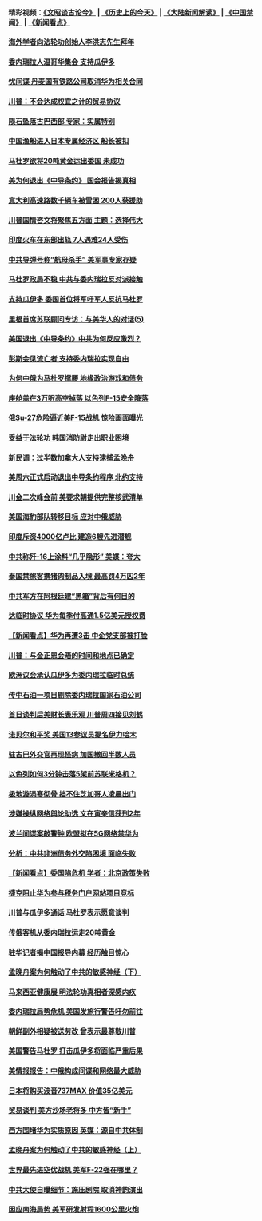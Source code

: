 #### 精彩视频：[《文昭谈古论今》](http://45.32.25.56/wenzhao) | [《历史上的今天》](http://45.32.25.56/today-in-history) | [《大陆新闻解读》](http://45.32.25.56/ntdtv-comedy) | [《中国禁闻》](http://45.32.25.56/ntdtv-news) | [《新闻看点》](http://45.32.25.56/news-insight) 

 #### [海外学者向法轮功创始人李洪志先生拜年](../pages/nsc418/n11022780.md?t=02040631) 

#### [委内瑞拉人温哥华集会 支持瓜伊多](../pages/nsc418/n11023048.md?t=02040631) 

#### [忧间谍 丹麦国有铁路公司取消华为相关合同](../pages/nsc418/n11022491.md?t=02040631) 

#### [川普：不会达成权宜之计的贸易协议](../pages/nsc418/n11022486.md?t=02040631) 

#### [陨石坠落古巴西部 专家：实属特别](../pages/nsc418/n11022388.md?t=02040631) 

#### [中国渔船进入日本专属经济区 船长被扣](../pages/nsc418/n11022404.md?t=02040631) 

#### [马杜罗欲将20吨黄金运出委国 未成功](../pages/nsc418/n11022367.md?t=02040631) 

#### [美为何退出《中导条约》 国会报告揭真相](../pages/nsc418/n11022256.md?t=02040631) 

#### [意大利高速路数千辆车被雪困 200人获援助](../pages/nsc418/n11022003.md?t=02040631) 

#### [川普国情咨文将聚焦五方面 主题：选择伟大](../pages/nsc418/n11021501.md?t=02040631) 

#### [印度火车在东部出轨 7人遇难24人受伤](../pages/nsc418/n11021809.md?t=02040631) 

#### [中共导弹号称“航母杀手” 美军事专家存疑](../pages/nsc418/n11021488.md?t=02040631) 

#### [马杜罗政局不稳 中共与委内瑞拉反对派接触](../pages/nsc418/n11020719.md?t=02040631) 

#### [支持瓜伊多 委国首位将军吁军人反抗马杜罗](../pages/nsc418/n11020776.md?t=02040631) 

#### [里根首席苏联顾问专访：与美华人的对话(5)](../pages/nsc418/n10968703.md?t=02040631) 

#### [美国退出《中导条约》中共为何反应激烈？](../pages/nsc418/n11020569.md?t=02040631) 

#### [彭斯会见流亡者 支持委内瑞拉实现自由](../pages/nsc418/n11020031.md?t=02040631) 

#### [为何中俄为马杜罗撑腰 地缘政治游戏和债务](../pages/nsc418/n11018692.md?t=02040631) 

#### [座舱盖在3万呎高空掉落 以色列F-15安全降落](../pages/nsc418/n11019864.md?t=02040631) 

#### [俄Su-27危险逼近美F-15战机 惊险画面曝光](../pages/nsc418/n11019743.md?t=02040631) 

#### [受益于法轮功 韩国消防尉走出职业困境](../pages/nsc418/n11017411.md?t=02040631) 

#### [新民调：过半数加拿大人支持逮捕孟晚舟](../pages/nsc418/n11018655.md?t=02040631) 

#### [美周六正式启动退出中导条约程序 北约支持](../pages/nsc418/n11018405.md?t=02040631) 

#### [川金二次峰会前 美要求朝提供完整核武清单](../pages/nsc418/n11017962.md?t=02040631) 

#### [美国海豹部队转移目标 应对中俄威胁](../pages/nsc418/n11017801.md?t=02040631) 

#### [印度斥资4000亿卢比 建造6艘先进潜舰](../pages/nsc418/n11017635.md?t=02040631) 

#### [中共称歼-16上涂料“几乎隐形” 美媒：夸大](../pages/nsc418/n11017535.md?t=02040631) 

#### [泰国禁旅客携猪肉制品入境 最高罚4万囚2年](../pages/nsc418/n11016939.md?t=02040631) 

#### [中共军方在阿根廷建“黑箱”背后有何目的](../pages/nsc418/n11016689.md?t=02040631) 

#### [达临时协议 华为每季付高通1.5亿美元授权费](../pages/nsc418/n11016503.md?t=02040631) 

#### [【新闻看点】华为再遭3击 中企党支部被打脸](../pages/nsc418/n11016110.md?t=02040631) 

#### [川普：与金正恩会晤的时间和地点已确定](../pages/nsc418/n11016340.md?t=02040631) 

#### [欧洲议会承认瓜伊多为委内瑞拉临时总统](../pages/nsc418/n11016267.md?t=02040631) 

#### [传中石油一项目剔除委内瑞拉国家石油公司](../pages/nsc418/n11015982.md?t=02040631) 

#### [首日谈判后美财长表乐观 川普周四接见刘鹤](../pages/nsc418/n11015436.md?t=02040631) 

#### [诺贝尔和平奖 美国13参议员提名伊力哈木](../pages/nsc418/n11014742.md?t=02040631) 

#### [驻古巴外交官再现怪病 加国撤回半数人员](../pages/nsc418/n11014810.md?t=02040631) 

#### [以色列如何3分钟击落5架前苏联米格机？](../pages/nsc418/n11014659.md?t=02040631) 

#### [极地漩涡寒彻骨 挡不住芝加哥人凌晨出门](../pages/nsc418/n11014521.md?t=02040631) 

#### [涉嫌操纵网络舆论助选 文在寅亲信获刑2年](../pages/nsc418/n11014174.md?t=02040631) 

#### [波兰间谍案敲警钟 欧盟拟在5G网络禁华为](../pages/nsc418/n11013814.md?t=02040631) 

#### [分析：中共非洲债务外交陷困境 面临失败](../pages/nsc418/n11013731.md?t=02040631) 

#### [【新闻看点】委国陷危机 学者：北京政策失败](../pages/nsc418/n11013287.md?t=02040631) 

#### [捷克阻止华为参与税务门户网站项目竞标](../pages/nsc418/n11013525.md?t=02040631) 

#### [川普与瓜伊多通话 马杜罗表示愿意谈判](../pages/nsc418/n11013353.md?t=02040631) 

#### [传俄客机从委内瑞拉运走20吨黄金](../pages/nsc418/n11013224.md?t=02040631) 

#### [驻华记者揭中国报导内幕 经历触目惊心](../pages/nsc418/n11013118.md?t=02040631) 

#### [孟晚舟案为何触动了中共的敏感神经（下）](../pages/nsc418/n11008903.md?t=02040631) 

#### [马来西亚健康展 明法轮功真相者深感内疚](../pages/nsc418/n11010949.md?t=02040631) 

#### [委内瑞拉局势危机 美国发旅行警告吁勿前往](../pages/nsc418/n11012593.md?t=02040631) 

#### [朝鲜副外相疑被送劳改 曾表示最尊敬川普](../pages/nsc418/n11011872.md?t=02040631) 

#### [美国警告马杜罗 打击瓜伊多将面临严重后果](../pages/nsc418/n11011422.md?t=02040631) 

#### [美情报报告：中俄构成间谍和网络最大威胁](../pages/nsc418/n11011346.md?t=02040631) 

#### [日本将购买波音737MAX 价值35亿美元](../pages/nsc418/n11011238.md?t=02040631) 

#### [贸易谈判 美方沙场老将多 中方皆“新手”](../pages/nsc418/n11010973.md?t=02040631) 

#### [西方围堵华为实质原因 英媒：源自中共体制](../pages/nsc418/n11010190.md?t=02040631) 

#### [孟晚舟案为何触动了中共的敏感神经（上）](../pages/nsc418/n11008466.md?t=02040631) 

#### [世界最先进空优战机 美军F-22强在哪里？](../pages/nsc418/n11010323.md?t=02040631) 

#### [中共大使自曝细节：施压剧院 取消神韵演出](../pages/nsc418/n11008988.md?t=02040631) 

#### [因应南海局势 美军研发射程1600公里火炮](../pages/nsc418/n11010046.md?t=02040631) 


